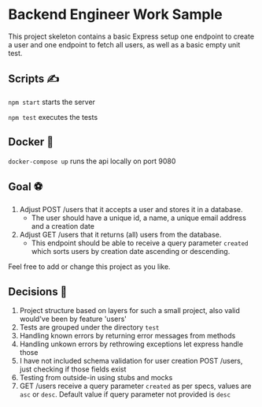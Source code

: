 # Backend Engineer Work Sample

This project skeleton contains a basic Express setup one endpoint to create a user and one endpoint to fetch all users, as well as a basic empty unit test.

## Scripts ✍️
`npm start` starts the server

`npm test` executes the tests

## Docker 🐳
`docker-compose up` runs the api locally on port 9080

## Goal ⚽
1. Adjust POST /users that it accepts a user and stores it in a database.
    * The user should have a unique id, a name, a unique email address and a creation date
2. Adjust GET /users that it returns (all) users from the database.
   * This endpoint should be able to receive a query parameter `created` which sorts users by creation date ascending or descending.

Feel free to add or change this project as you like.

## Decisions 🤔

1. Project structure based on layers for such a small project, also valid would've been by feature 'users' 
2. Tests are grouped under the directory `test`
3. Handling known errors by returning error messages from methods
4. Handling unkown errors by rethrowing exceptions let express handle those
5. I have not included schema validation for user creation POST /users, just checking if those fields exist
6. Testing from outside-in using stubs and mocks
7. GET /users receive a query parameter `created` as per specs, values are `asc` or `desc`. Default value if query parameter not provided is `desc`
